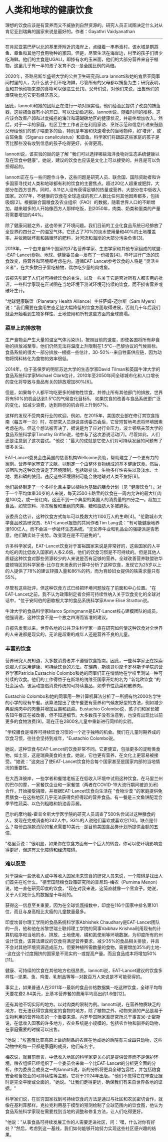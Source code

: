 # 人类和地球的健康饮食

理想的饮食应该是有营养而又不威胁到自然资源的。研究人员正试图决定什么对从肯尼亚到瑞典的国家来说是最好的。作者：Gayathri Vaidyanathan

---
在肯尼亚蒙巴萨以北的基里菲附近的海岸上，点缀着一串串渔村。该水域是鹦鹉鱼、章鱼和其他可食用物种的家园。但是，尽管生活在海岸边，村里的孩子们很少吃海鲜。他们的主食是UGALI，即掺有水的玉米面，他们的大部分营养来自于植物。这里几乎有一半的孩子发育不良--是全国比例的两倍。

2020年，圣路易斯华盛顿大学的公共卫生研究员Lora Iannotti和她的肯尼亚同事问村里的人，为什么孩子们不吃海鲜，尽管所有的父母都以捕鱼为生；研究表明，鱼和其他动物来源的食物可以促进生长[1]。父母们说，对他们来说，出售他们的渔获物比吃它更有经济意义。

因此，Iannotti和她的团队正在进行一项对照实验。他们给渔民提供了改良的捕鱼器，这些捕鱼器有小的开口，可以让幼鱼逃脱。Iannotti说，随着时间的推移，这应该会改善产卵和过度捕捞的海洋和珊瑚礁地区的健康状况，并最终增加收入。然后，对于一半的家庭，社区卫生工作者正在利用家访、烹饪示范和信息传递来鼓励父母给他们的孩子喂更多的鱼，特别是丰富和快速增长的当地物种，如'塔菲'，或白斑兔鱼（Siganus canaliculatus）和章鱼。科学家们将跟踪这些家庭的孩子是否比那些没有收到信息的孩子吃得更好，长得更高。

Iannotti说，该实验的目的是了解 "我们可以选择哪些海洋食物对生态系统健康以及在饮食中健康"。她说，建议的饮食也应该是文化上可以接受的，并且是可以负担得起的。

Iannotti正在与一些问题作斗争，这些问题是研究人员、联合国、国际资助者和许多国家寻找对人类和地球都有利的饮食的主要焦点。超过20亿人超重或肥胖，大部分在西方世界。同时，8.11亿人没有获得足够的热量或营养，大部分在中低收入国家。2017年，不健康的饮食在全球造成的死亡人数比任何其他因素都多，包括吸烟[2]。根据联合国粮食及农业组织（FAO）的数据，随着世界人口的不断增加，越来越多的人开始像西方人那样吃饭，到2050年，肉类、奶类和蛋类的产量将需要增加约44%。

除了健康问题之外，这也带来了环境问题。我们目前的工业化食品系统已经排放了全世界约四分之一的温室气体。它还占了70%的淡水使用量和40%的土地覆盖率，并依赖破坏氮和磷循环的肥料，对河流和海岸的大部分污染负责[3]。

2019年，一个由来自16个国家的37名营养学家、生态学家和其他专家组成的联盟--EAT-Lancet食物、地球、健康委员会--发布了一份报告[4]，呼吁进行广泛的饮食改变，将营养和环境都考虑在内。遵循EAT-Lancet参考饮食的人将是 "灵活主义者"，在大多数日子里吃植物，偶尔吃少量的肉或鱼。

该报告引起了人们对可持续饮食的关注，以及一些关于它是否对所有人都实用的批评。一些科学家现在正试图在当地环境下测试环境可持续的饮食，而不损害营养或破坏生计。

"地球健康联盟（Planetary Health Alliance）主任萨姆-迈尔斯（Sam Myers）说："我们需要在食用生态足迹大幅降低的饮食方面取得进展，否则几十年后我们就会开始看到生物多样性、土地使用和所有这些方面的全球崩塌。

### 菜单上的排放物
生产食物会产生大量的温室气体污染[5]，按照目前的速度，即使各国将所有非食物的排放减至零，他们仍然无法将温度上升限制在1.5℃--巴黎协议的气候目标。食品系统的很大一部分排放--根据一些估计，30-50%--来自牲畜供应链，因为动物将饲料转化为食物的效率很低。

2014年，位于圣保罗的明尼苏达大学的生态学家David Tilman和英国牛津大学的食品系统科学家Michael Clark估计，2010年至2050年间全球城市化和人口增长的变化将导致与食品有关的排放增加80%[6]。

但是，如果每个人都平均吃更多的植物性饮食，并停止所有其他部门的排放，世界将有50%的机会达到1.5℃的气候变化目标5。 如果饮食的改善与食品系统更广泛的变化，如减少浪费，达到目标的机会将上升到67%。

这样的发现不受肉类行业的欢迎。例如，在2015年，美国农业部在修订其饮食指南（每五年一次）时，在研究人员游说咨询委员会后，它曾短暂地考虑将环境因素考虑在内。但这个想法被否决了，据说是为了应对行业压力，波士顿塔夫茨大学的食品系统科学家Timothy Griffin说，他参与了这次游说活动[7]。尽管如此，人们还是注意到了这次尝试。"他说："最大的成就是它使人们对可持续发展的问题有了很多关注。

EAT-Lancet委员会由英国的慈善机构Wellcome资助，帮助建立了一个更有力的案例。营养学家审查了文献，以制定一个由整体食物组成的基本健康饮食。然后，该团队为这种饮食设定了环境限制，包括碳排放、生物多样性丧失以及淡水、土地、氮和磷的使用。违反这些环境限制可能会使地球对人类不友好[8]。

他们最终制定了一个多样化且主要以植物为基础的膳食计划（见 "健康饮食"）。对于一个平均体重30岁的人来说，每天2500卡路里的饮食在一周内允许的最大红肉是100克，或一份红肉。这还不到一个典型的美国人的消费量的四分之一。超加工食品，如软饮料、冷冻晚餐和重组的肉类、糖和脂肪大多被避免。

该委员会估计，这种饮食方式每年可以挽救大约1100万人的生命[4]。"伦敦城市大学食品政策研究员、EAT-Lancet报告的共同作者Tim Lang说："有可能健康地养活100亿人，而不会进一步破坏生态系统。"无论养牛业和乳品业的强硬派是否愿意，他们确实处于劣势。改变现在是不可避免的"。

许多科学家说，EAT-Lancet饮食对于富裕国家来说是非常好的，这些国家的人平均吃的肉比低收入国家的人多2.6倍，他们的饮食习惯是不可持续的。但是其他人质疑这种饮食对那些资源较少的人来说是否有足够的营养。全球改善营养联盟驻华盛顿特区的科学家泰-比尔在未发表的计算中分析了这种饮食，发现它为25岁以上的人提供了78%的建议锌摄入量和86%的钙，而为育龄妇女提供的铁需求量只有55%。

尽管有这些批评，但这种饮食方式已经把环境问题放在了前面和中心位置。"在EAT-Lancet之前，我不认为政策制定者会把可持续性纳入关于饮食变化的全球对话中，"位于安阿伯的密歇根大学的食品系统科学家Anne Elise Stratton说。

牛津大学的食品科学家Marco Springmann是EAT-Lancet核心建模团队的成员，他强调说，这种饮食不是一个放之四海而皆准的建议。

自报告发表以来，世界各地的公共卫生科学家一直在研究如何使这种饮食对全世界的人来说都是现实的，无论是超重的成年人还是营养不良的儿童。

### 丰富的饮食
营养研究人员知道，大多数消费者并不遵循饮食指南。因此，一些科学家正在探索说服人们采用健康、可持续饮食的方法。在瑞典，斯德哥尔摩卡罗林斯卡学院的营养学家Patricia Eustachio Colombo和她的同事们正在悄悄地在学校里测试一种可持续的饮食。他们的工作得益于在斯堪的纳维亚国家开始的名为 "新北欧饮食 "的社会运动，该运动提倡消费传统的可持续食品，如季节性蔬菜和散养肉。

Eustachio Colombo和她的同事用一种计算机算法分析了一所拥有约2000名学生的小学的现有午餐。该算法提出了使午餐更有营养和气候友好型的方法，例如减少典型炖肉中的肉量并增加豆类和蔬菜。Eustachio Colombo说，孩子们和家长被告知午餐正在被改善，但不知道细节。大多数孩子没有注意到，也没有出现比以前更多的食物浪费[9]。现在正在2800名儿童中重新进行同样的实验。

"学校膳食是培养可持续饮食习惯的一个近乎独特的机会。我们在儿童时期养成的饮食习惯，往往会坚持到成年，"Eustachio Colombo说。

她说，这种饮食与EAT-Lancet的饮食非常不同。它更便宜，包括更多的淀粉类食物，如土豆，这是瑞典美食的主食。她说，它也更有营养，在文化上更容易被接受。"她说："这突出了使EAT-Lancet饮食符合每个国家甚至是国家内部的当地情况的重要性。

在大西洋彼岸，一些学者和餐馆老板正在低收入环境中试用这种饮食。在马里兰州的巴尔的摩，一家餐饮企业和一家餐馆（两者在COVID-19大流行期间被迫关闭）合作，开始接受捐赠，并根据EAT-Lancet饮食向生活在 "食物沙漠 "的家庭提供免费膳食--在这些地区几乎无法获得负担得起的营养食品。有一餐是三文鱼饼配混合季节性蔬菜、以色列粗粮和奶油香蒜酱。

巴尔的摩约翰-霍普金斯大学医学院的研究人员调查了500名尝试过这种膳食的人，发现在完成调查的242人中，93%的人说他们喜欢或喜欢它[10]。缺点是什么？每份由捐款资助的餐点需要10美元--是目前美国食品券计划所提供金额的五倍。

"格里芬说："很明显，如果你在饮食方面有一个巨大的转变，你可以使环境影响变得更好，但这有文化障碍和经济障碍。

### 难以忍受
对于探索一些低收入或中等收入国家未来饮食的研究人员来说，一个障碍是找出人们首先在吃什么。"德里国际粮食政策研究所的普尼玛-梅农（Purnima Menon）说，她一直在研究印度的饮食，"现在对我来说，这简直就像一个黑盒子。她说，关于人们吃什么的数据是十年前的。

获得这一信息至关重要，因为在全球饥饿指数中，印度在116个国家中排名第101位，而且与身高相比太瘦的儿童数量最多。

印度坎普尔理工学院的食品系统科学家Abhishek Chaudhary是EAT-Lancet团队的一员，他和他在苏黎世瑞士联邦理工学院的同事Vaibhav Krishna利用现有的计算机程序和当地的水、排放、土地使用、磷和氮使用等环境数据，为印度所有的州设计饮食。该算法建议的饮食将满足营养要求，减少35%的食品相关排放，并且不会对其他环境资源造成压力。但要种植所需数量的食物，需要增加35%的土地--这在这个过度拥挤的国家是不现实的--或提高产量。而且食品成本将增加50%[11]。

健康、可持续的饮食在其他地方也很昂贵。Iannotti说，EAT-Lancet建议的饮食多样性--坚果、鱼、鸡蛋、乳制品等等--对数百万人来说是不可能获得的。

事实上，如果普通人在2011年--最新的食品价格数据集--吃这种饮食，全球平均每天要花费2.84美元，比基本营养餐的费用平均高出约1.6倍[12]。

还有其他不切实际的地方。以对肉类的限制为例。Iannotti说，在营养物质缺乏的地方，在无法获得饮食规定的食物的地方，除了植物之外，动物来源的产品是易于生物利用的营养物质的一个重要来源。内罗毕国际家畜研究所总干事吉米-史密斯说，在低收入国家的许多地方，农业系统是小规模的，包括农作物和驯养的动物，在家庭需要的时候可以出售。

"他说："埃塞俄比亚高原上做奶制品的农民在他或她的后院有三或四只动物，这些动物中的每一只都是家庭的成员，他们有名字。

梅农说，就目前而言，中低收入地区的科学家更关心的是提供营养而不是保护环境。粮农组织已经组织了一个委员会来做一个比EAT-Lancet的分析更全面的分析。作为委员会成员之一的Iannotti说，新的分析将更具全球包容性，并包括粮食安全和畜牧业的可持续性等主题。它将于2024年出版。"他们不觉得它在审查证据时是完全平衡或全面的，"她说。"让我们走得更远，确保我们有来自世界各地的证据。"

科学家们说，在贫穷国家找到可持续饮食的方法是通过与社区和农民密切合作，就像在基利菲那样。克拉克利用基于模型的预测绘制了全球范围内的饮食图，他认为食品系统科学家现在需要找到当地的调整和修复方法，让人们吃得更好。

"他说："从事食品可持续发展工作的人需要走进社区，问：'嘿，什么对你有好处？"然后，考虑到这一基线，我们如何能够开始努力实现这些社区感兴趣的结果。
